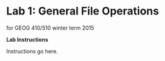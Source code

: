 Lab 1: General File Operations
==============================
for GEOG 410/510 winter term 2015


**Lab Instructions**

Instructions go here.

